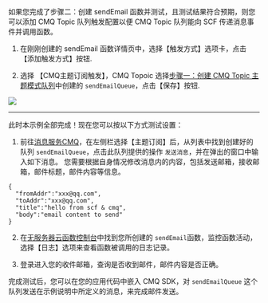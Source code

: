 如果您完成了步骤二：创建 sendEmail 函数并测试，且测试结果符合预期，则您可以添加 CMQ Topic 队列触发配置以便 CMQ Topic 队列能向 SCF 传递消息事件并调用函数。

1. 在刚刚创建的 sendEmail 函数详情页中，选择【触发方式】选项卡，点击【添加触发方式】按钮.

2. 选择 【CMQ主题订阅触发】，CMQ Topoic 选择[步骤一：创建 CMQ Topic 主题模式队列](http://tce.fsphere.cn/document/product/583/11696)中创建的 `sendEmailQueue`，点击【保存】按钮.

![](https://mc.qcloudimg.com/static/img/21c9ff3173561a06f7212498e91a62b3/trigger+add.png)

---


此时本示例全部完成！现在您可以按以下方式测试设置：

1. 前往[消息服务CMQ](http://console.tce.fsphere.cn/mq)，在左侧栏选择【主题订阅】后，从列表中找到创建好的队列 `sendEmailQueue`，点击此队列提供的操作 `发送消息`，并在弹出的窗口中输入如下消息。
您需要根据自身情况修改消息内的内容，包括发送邮箱，接收邮箱，邮件标题，邮件内容等信息。
```
{
  "fromAddr":"xxx@qq.com",
  "toAddr":"xxx@qq.com",
  "title":"hello from scf & cmq",
  "body":"email content to send"
}
```

2. 在[无服务器云函数控制台](http://console.tce.fsphere.cn/scf)中找到您所创建的 `sendEmail`函数，监控函数活动，选择【日志】选项来查看函数被调用的日志记录。

3. 登录进入您的收件邮箱，查询是否收到邮件，邮件内容是否正确。

完成测试后，您可以在您的应用代码中嵌入 CMQ SDK，对 `sendEmailQueue` 这个队列发送在示例说明中所定义的消息，来完成邮件发送。
